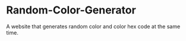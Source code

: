 # Random-Color-Generator
A website that generates random color and color hex code at the same time.
